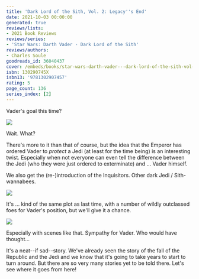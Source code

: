```yaml
---
title: 'Dark Lord of the Sith, Vol. 2: Legacy''s End'
date: 2021-10-03 00:00:00
generated: true
reviews/lists:
- 2021 Book Reviews
reviews/series:
- 'Star Wars: Darth Vader - Dark Lord of the Sith'
reviews/authors:
- Charles Soule
goodreads_id: 36040437
cover: /embeds/books/star-wars-darth-vader---dark-lord-of-the-sith-vol-2-legacys-end.jpg
isbn: 130290745X
isbn13: '9781302907457'
rating: 5
page_count: 136
series_index: [2]
---
```

Vader's goal this time?  

![](/embeds/books/attachments/vader-17-2.1.png)  

<!--more-->

Wait. What?  

There's more to it than that of course, but the idea that the Emperor has ordered Vader to *protect* a Jedi (at least for the time being) is an interesting twist. Especially when not everyone can even tell the difference between the Jedi (who they were just ordered to exterminate) and ... Vader himself.  

We also get the (re-)introduction of the Inquisitors. Other dark Jedi / Sith- wannabees.  

![](/embeds/books/attachments/vader-17-2.2.png)   

It's ... kind of the same plot as last time, with a number of wildly outclassed foes for Vader's position, but we'll give it a chance.  

![](/embeds/books/attachments/vader-17-2.3.png)   

Especially with scenes like that. Sympathy for Vader. Who would have thought...  

It's a neat--if sad--story. We've already seen the story of the fall of the Republic and the Jedi and we know that it's going to take years to start to turn around. But there are so very many stories yet to be told there. Let's see where it goes from here!